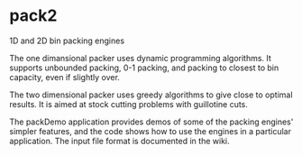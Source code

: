 # pack2
1D and 2D bin packing engines

The one dimansional packer uses dynamic programming algorithms.  It supports unbounded packing, 0-1 packing, and packing to closest to bin capacity, even if slightly over.

The two dimensional packer uses greedy algorithms to give close to optimal results.  It is aimed at stock cutting problems with guillotine cuts.

The packDemo application provides demos of some of the packing engines' simpler features, and the code shows how to use the engines in a particular application.  The input file format is documented in the wiki.
